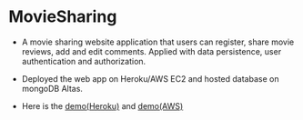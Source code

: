 # MovieSharing

* A movie sharing website application that users can register, share movie reviews, add and edit comments. Applied with data persistence, user authentication and authorization.

* Deployed the web app on Heroku/AWS EC2 and hosted database on mongoDB Altas.

* Here is the [demo(Heroku)](https://moviesharing.herokuapp.com/) and [demo(AWS)](http://ec2-54-183-234-10.us-west-1.compute.amazonaws.com/)
